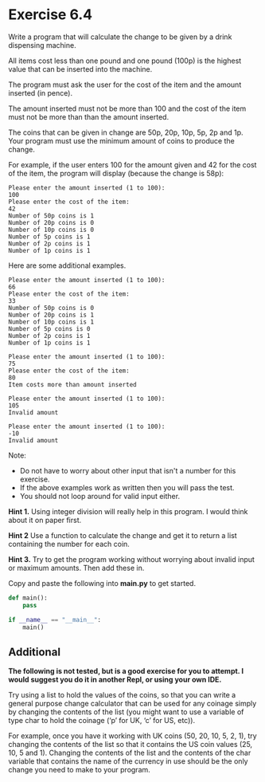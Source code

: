 # Exercise 6.4  

Write a program that will calculate the change to be given by a drink dispensing machine. 

All items cost less than one pound and one pound (100p) is the highest value that can be inserted into the machine. 

The program must ask the user for the cost of the item and the amount inserted (in pence). 

The amount inserted must not be more than 100 and the cost of the item must not be more than than the amount inserted.

The coins that can be given in change are 50p, 20p, 10p, 5p, 2p and 1p. Your program must use the minimum amount of coins to produce the change. 

For example, if the user enters 100 for the amount given and 42 for the cost of the item, the program will display (because the change is 58p):
```
Please enter the amount inserted (1 to 100):
100
Please enter the cost of the item:
42
Number of 50p coins is 1
Number of 20p coins is 0
Number of 10p coins is 0
Number of 5p coins is 1
Number of 2p coins is 1
Number of 1p coins is 1
```
Here are some additional examples.
```
Please enter the amount inserted (1 to 100):
66
Please enter the cost of the item:
33
Number of 50p coins is 0
Number of 20p coins is 1
Number of 10p coins is 1
Number of 5p coins is 0
Number of 2p coins is 1
Number of 1p coins is 1
```

```
Please enter the amount inserted (1 to 100):
75
Please enter the cost of the item:
80
Item costs more than amount inserted
```

```
Please enter the amount inserted (1 to 100):
105
Invalid amount
```

```
Please enter the amount inserted (1 to 100):
-10
Invalid amount
```

Note:

- Do not have to worry about other input that isn't a number for this exercise.
- If the above examples work as written then you will pass the test.
- You should not loop around for valid input either.

**Hint 1.** Using integer division will really help in this program. I would think about it on paper first.

**Hint 2** Use a function to calculate the change and get it to return a list containing the number for each coin.

**Hint 3.** Try to get the program working without worrying about invalid input or maximum amounts. Then add these in.

Copy and paste the following into **main.py** to get started.

```python
def main():
    pass

if __name__ == "__main__":
    main()
```

## Additional

**The following is not tested, but is a good exercise for you to attempt. I would suggest you do it in another Repl, or using your own IDE.**

Try using a list to hold the values of the coins, so that you can write a general purpose change calculator that can be used for any coinage simply by changing the contents of the list (you might want to use a variable of type char to hold the coinage (‘p’ for UK, ‘c’ for US, etc)).

For example, once you have it working with UK coins (50, 20, 10, 5, 2, 1), try changing the contents of the list so that it contains the US coin values (25, 10, 5 and 1). Changing the contents of the list and the contents of the char variable that contains the name of the currency in use should be the only change you need to make to your program.